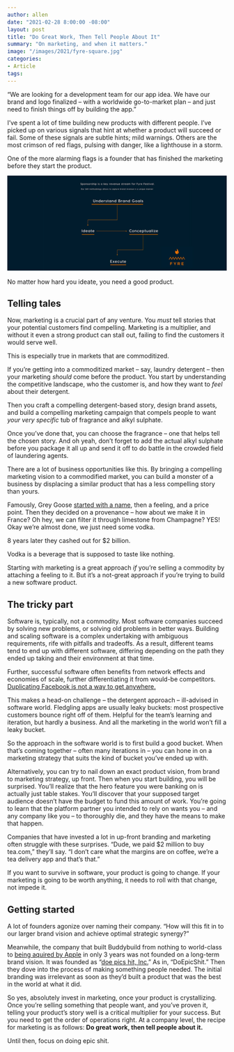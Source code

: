 ```yaml
---
author: allen
date: "2021-02-28 8:00:00 -08:00"
layout: post
title: "Do Great Work, Then Tell People About It"
summary: "On marketing, and when it matters."
image: "/images/2021/fyre-square.jpg"
categories:
- Article
tags:
---
```


“We are looking for a development team for our app idea. We have our brand and logo finalized – with a worldwide go-to-market plan – and just need to finish things off by building the app.”

I’ve spent a lot of time building new products with different people. I’ve picked up on various signals that hint at whether a product will succeed or fail. Some of these signals are subtle hints; mild warnings. Others are the most crimson of red flags, pulsing with danger, like a lighthouse in a storm.

One of the more alarming flags is a founder that has finished the marketing before they start the product.

<img src="/images/2021/fyre-ideate.jpg" />
<div class="centered"><p>No matter how hard you ideate, you need a good product.</p></div>

## Telling tales

Now, marketing is a crucial part of any venture. You *must* tell stories that your potential customers find compelling. Marketing is a multiplier, and without it even a strong product can stall out, failing to find the customers it would serve well.

This is especially true in markets that are commoditized.

If you’re getting into a commoditized market – say, laundry detergent – then your marketing *should* come before the product. You start by understanding the competitive landscape, who the customer is, and how they want to *feel* about their detergent.

Then you craft a compelling detergent-based story, design brand assets, and build a compelling marketing campaign that compels people to want _your very specific_ tub of fragrance and alkyl sulphate.

Once you’ve done that, you can choose the fragrance – one that helps tell the chosen story. And oh yeah, don’t forget to add the actual alkyl sulphate before you package it all up and send it off to do battle in the crowded field of laundering agents.

There are a lot of business opportunities like this. By bringing a compelling marketing vision to a commodified market, you can build a monster of a business by displacing a similar product that has a less compelling story than yours.

Famously, Grey Goose [started with a name](https://nymag.com/nymetro/news/bizfinance/biz/features/10816/), then a feeling, and a price point. Then they decided on a provenance – how about we make it in France? Oh hey, we can filter it through limestone from Champagne? YES! Okay we’re almost done, we just need some vodka.

8 years later they cashed out for $2 billion.

Vodka is a beverage that is supposed to taste like nothing.

Starting with marketing is a great approach *if* you’re selling a commodity by attaching a feeling to it. But it’s a not-great approach if you’re trying to build a new software product.

## The tricky part
Software is, typically, not a commodity. Most software companies succeed by solving new problems, or solving old problems in better ways. Building and scaling software is a complex undertaking with ambiguous requirements, rife with pitfalls and tradeoffs. As a result, different teams tend to end up with different software, differing depending on the path they ended up taking and their environment at that time.

Further, successful software often benefits from network effects and economies of scale, further differentiating it from would-be competitors. [Duplicating Facebook is not a way to get anywhere.](https://allenpike.com/2020/how-to-not-build-a-social-network)

This makes a head-on challenge – the detergent approach – ill-advised in software world. Fledgling apps are usually leaky buckets: most prospective customers bounce right off of them. Helpful for the team’s learning and iteration, but hardly a business. And all the marketing in the world won’t fill a leaky bucket.

So the approach in the software world is to first build a good bucket. When that’s coming together – often many iterations in – you can hone in on a marketing strategy that suits the kind of bucket you’ve ended up with.

Alternatively, you can try to nail down an exact product vision, from brand to marketing strategy, up front. Then when you start building, you will be surprised. You’ll realize that the hero feature you were banking on is actually just table stakes. You’ll discover that your supposed target audience doesn’t have the budget to fund this amount of work. You’re going to learn that the platform partner you intended to rely on wants you – and any company like you – to thoroughly die, and they have the means to make that happen.

Companies that have invested a lot in up-front branding and marketing often struggle with these surprises. “Dude, we paid $2 million to buy tea.com,” they’ll say. “I don’t care what the margins are on coffee, we’re a tea delivery app and that’s that.”

If you want to survive in software, your product is going to change. If your marketing is going to be worth anything, it needs to roll with that change, not impede it.

## Getting started
A lot of founders agonize over naming their company. “How will this fit in to our larger brand vision and achieve optimal strategic synergy?”

Meanwhile, the company that built Buddybuild from nothing to world-class to [being aquired by Apple](https://techcrunch.com/2018/01/02/apple-buys-app-development-service-buddybuild/) in only 3 years was not founded on a long-term brand vision. It was founded as “[doe pics hit, Inc.](https://www.bloomberg.com/profile/company/1379899D:CN)” As in, “DoEpicShit.” Then they dove into the process of making something people needed. The initial branding was irrelevant as soon as they’d built a product that was the best in the world at what it did.

So yes, absolutely invest in marketing, once your product is crystallizing. Once you’re selling something that people want, and you’ve proven it, telling your product’s story well is a critical multiplier for your success. But you need to get the order of operations right. At a company level, the recipe for marketing is as follows: **Do great work, then tell people about it.**

Until then, focus on doing epic shit.
